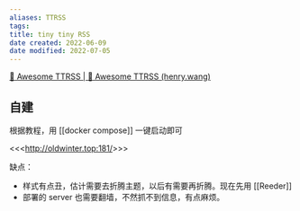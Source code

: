 ```yaml
---
aliases: TTRSS
tags: 
title: tiny tiny RSS
date created: 2022-06-09
date modified: 2022-07-05
---
```


[🐋 Awesome TTRSS | 🐋 Awesome TTRSS (henry.wang)](http://ttrss.henry.wang/zh/)

## 自建

根据教程，用 [[docker compose]] 一键启动即可

<<<<http://oldwinter.top:181/>>>>

缺点：
- 样式有点丑，估计需要去折腾主题，以后有需要再折腾。现在先用 [[Reeder]]
- 部署的 server 也需要翻墙，不然抓不到信息，有点麻烦。
